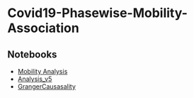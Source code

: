 # Covid19-Phasewise-Mobility-Association

## Notebooks

- [Mobility Analysis](analysis/DescartesMobility.ipynb)
- [Analysis_v5](Covid19-Phasewise-Mobility-Association/granger/Analysis_v5.ipynb)
- [GrangerCausasality](Covid19-Phasewise-Mobility-Association/granger/GrangerCausasality.ipynb)
